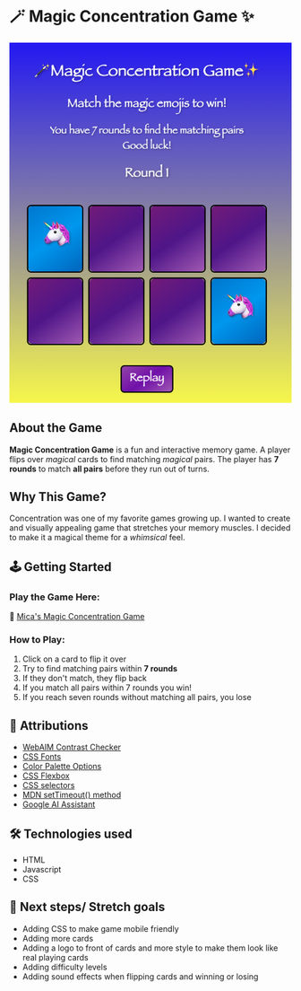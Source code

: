 # 🪄 Magic Concentration Game ✨

![Screenshot of game](/images/magic%20game.png)


## About the Game
**Magic Concentration Game** is a fun and interactive memory game. A player flips over *magical* cards to find matching *magical* pairs. The player has **7 rounds** to match **all pairs** before they run out of turns.

## Why This Game?
Concentration was one of my favorite games growing up. I wanted to create and visually appealing game that stretches your memory muscles. I decided to make it a magical theme for a *whimsical* feel.

## 🕹️ Getting Started
### Play the Game Here:
🔗 [Mica's Magic Concentration Game](https://mcohenfuentes.github.io/magic-concentration-game/)

### How to Play:
1. Click on a card to flip it over 
2. Try to find matching pairs within **7 rounds**
3. If they don't match, they flip back
4. If you match all pairs within 7 rounds you win!
5. If you reach seven rounds without matching all pairs, you lose

## 🔗 Attributions 
* [WebAIM Contrast Checker](https://webaim.org/resources/contrastchecker/?fcolor=0000FF&bcolor=FFFFFF)
* [CSS Fonts](https://www.w3schools.com/css/css_font_websafe.asp)
* [Color Palette Options](https://colormagic.app/palette/67a40a0251775b8341dfed60)
* [CSS Flexbox](https://css-tricks.com/snippets/css/a-guide-to-flexbox/)
* [CSS selectors](https://www.w3schools.com/css/css_selectors.asp)
* [MDN setTimeout() method](https://developer.mozilla.org/en-US/docs/Web/API/Window/setTimeout)
* [Google AI Assistant](https://www.google.com/search?q=how+to+shuffle+with+a+nodelist+javascript&oq=how+to+sh&gs_lcrp=EgZjaHJvbWUqCAgAEEUYJxg7MggIABBFGCcYOzIOCAEQRRgnGDsYgAQYigUyBggCEEUYOzIGCAMQRRg5MgcIBBAAGIAEMgYIBRBFGDwyBggGEEUYPDIGCAcQRRg80gEIMzQ0OWowajeoAgCwAgA&sourceid=chrome&ie=UTF-8)

## 🛠️ Technologies used
* HTML
* Javascript
* CSS

## 🚀 Next steps/ Stretch goals
* Adding CSS to make game mobile friendly 
* Adding more cards
* Adding a logo to front of cards and more style to make them look like real playing cards
* Adding difficulty levels
* Adding sound effects when flipping cards and winning or losing